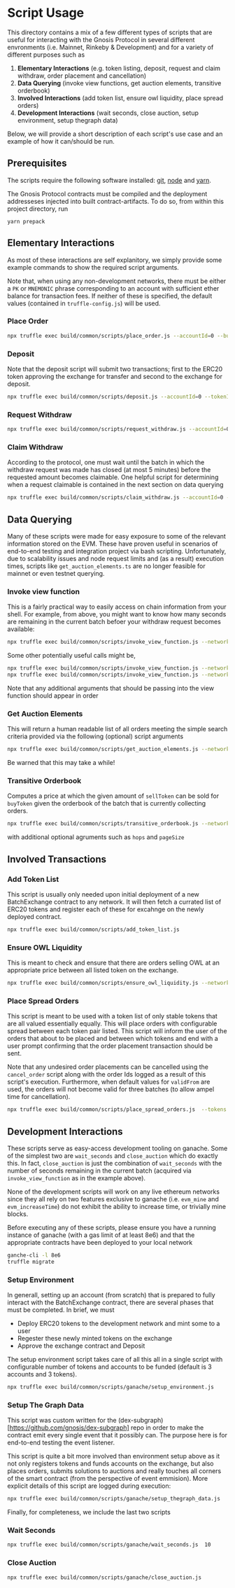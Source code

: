 # Script Usage

This directory contains a mix of a few different types of scripts that are useful for interacting with the Gnosis Protocol in several different envronments (i.e. Mainnet, Rinkeby & Development) and for a variety of different purposes such as

1. **Elementary Interactions** (e.g. token listing, deposit, request and claim withdraw, order placement and cancellation)
2. **Data Querying** (invoke view functions, get auction elements, transitive orderbook)
3. **Involved Interactions** (add token list, ensure owl liquidity, place spread orders)
4. **Development Interactions** (wait seconds, close auction, setup environment, setup thegraph data)

Below, we will provide a short description of each script's use case and an example of how it can/should be run.

## Prerequisites

The scripts require the following software installed: [git](https://git-scm.com/), [node](https://nodejs.org/en/) and [yarn](https://yarnpkg.com/).

The Gnosis Protocol contracts must be compiled and the deployment addresseses injected into built contract-artifacts.
To do so, from within this project directory, run

```
yarn prepack
```

## Elementary Interactions

As most of these interactions are self explanitory, we simply provide some example commands to show the required script arguments.

Note that, when using any non-development networks, there must be either a `PK` or `MNEMONIC` phrase corresponding to an account with sufficient ether balance for transaction fees. If neither of these is specified, the default values (contained in `truffle-config.js`) will be used.

### Place Order

```sh
npx truffle exec build/common/scripts/place_order.js --accountId=0 --buyToken=1 --sellToken=0 --minBuy=1 --maxSell=2 --validFor=5 --network=rinkeby
```

### Deposit

Note that the deposit script will submit two transactions; first to the ERC20 token approving the exchange for transfer and second to the exchange for deposit.

```sh
npx truffle exec build/common/scripts/deposit.js --accountId=0 --tokenId=0 --amount=30 --network=rinkeby
```

### Request Withdraw

```sh
npx truffle exec build/common/scripts/request_withdraw.js --accountId=0 --tokenId=0 --amount=30 --network=rinkeby
```

### Claim Withdraw

According to the protocol, one must wait until the batch in which the withdraw request was made has closed (at most 5 minutes) before the requested amount becomes claimable. One helpful script for determining when a request claimable is contained in the next section on data querying

```sh
npx truffle exec build/common/scripts/claim_withdraw.js --accountId=0 --tokenId=0 --network=rinkeby
```

## Data Querying

Many of these scripts were made for easy exposure to some of the relevant information stored on the EVM. These have proven useful in scenarios of end-to-end testing and integration project via bash scripting. Unfortunately, due to scalability issues and node request limits and (as a result) execution times, scripts like `get_auction_elements.ts` are no longer feasible for mainnet or even testnet querying.

### Invoke view function

This is a fairly practical way to easily access on chain information from your shell. For example, from above, you might want to know how many seconds are remaining in the current batch befoer your withdraw request becomes available:

```sh
npx truffle exec build/common/scripts/invoke_view_function.js --network mainnet getSecondsRemainingInBatch
```

Some other potentially useful calls might be,

```sh
npx truffle exec build/common/scripts/invoke_view_function.js --network mainnet getCurrentBatchId
npx truffle exec build/common/scripts/invoke_view_function.js --network mainnet tokenIdToAddressMap 1
```

Note that any additional arguments that should be passing into the view function should appear in order

### Get Auction Elements

This will return a human readable list of all orders meeting the simple search criteria provided via the following (optional) script arguments

```sh
npx truffle exec build/common/scripts/get_auction_elements.js --network rinkeby --expired true --covered false --tokens 0,1,2,3,4 --pageSize 50
```

Be warned that this may take a while!

### Transitive Orderbook

Computes a price at which the given amount of `sellToken` can be sold for `buyToken` given the orderbook of the batch that is currently collecting orders.

```sh
npx truffle exec build/common/scripts/transitive_orderbook.js --network rinkeby --sellToken 1 --buyToken 4 --sellAmount 1000
```

with additional optional agruments such as `hops` and `pageSize`

## Involved Transactions

### Add Token List

This script is usually only needed upon initial deployment of a new BatchExchange contract to any network. It will then fetch a currated list of ERC20 tokens and register each of these for excahnge on the newly deployed contract.

```sh
npx truffle exec build/common/scripts/add_token_list.js
```

### Ensure OWL Liquidity

This is meant to check and ensure that there are orders selling OWL at an appropriate price between all listed token on the exchange.

```sh
npx truffle exec build/common/scripts/ensure_owl_liquidity.js --network rinkeby
```

### Place Spread Orders

This script is meant to be used with a token list of only stable tokens that are all valued essentially equally. This will place orders with configurable spread between each token pair listed. This script will inform the user of the orders that about to be placed and between which tokens and end with a user prompt confirming that the order placement transaction should be sent.

Note that any undesired order placements can be cancelled using the `cancel_order` script along with the order Ids logged as a result of this script's execution. Furthermore, when default values for `validFrom` are used, the orders will not become valid for three batches (to allow ampel time for cancellation).

```sh
npx truffle exec build/common/scripts/place_spread_orders.js  --tokens 2,3,6 --network rinkeby
```

## Development Interactions

These scripts serve as easy-access development tooling on ganache. Some of the simplest two are `wait_seconds` and `close_auction` which do exactly this. In fact, `close_auction` is just the combination of `wait_seconds` with the number of seconds remaining in the current batch (acquired via `invoke_view_function` as in the example above).

None of the development scripts will work on any live ethereum networks since they all rely on two features exclusive to ganache (i.e. `evm_mine` and `evm_increaseTime`) do not exhibit the ability to increase time, or trivially mine blocks.

Before executing any of these scripts, please ensure you have a running instance of ganache (with a gas limit of at least 8e6) and that the appropriate contracts have been deployed to your local network

```sh
ganche-cli -l 8e6
truffle migrate
```

### Setup Environment

In generall, setting up an account (from scratch) that is prepared to fully interact with the BatchExchange contract, there are several phases that must be completed. In brief, we must

- Deploy ERC20 tokens to the development network and mint some to a user
- Regester these newly minted tokens on the exchange
- Approve the exchange contract and Deposit

The setup environment script takes care of all this all in a single script with configurable number of tokens and accounts to be funded (default is 3 accounts and 3 tokens).

```sh
npx truffle exec build/common/scripts/ganache/setup_environment.js
```

### Setup The Graph Data

This script was custom written for the (dex-subgraph)[https://github.com/gnosis/dex-subgraph] repo in order to make the contract emit every single event that it possibly can. The purpose here is for end-to-end testing the event listener.

This script is quite a bit more involved than environment setup above as it not only registers tokens and funds accounts on the exchange, but also places orders, submits solutions to auctions and really touches all corners of the smart contract (from the perspective of event emmision). More explicit details of this script are logged during execution:

```sh
npx truffle exec build/common/scripts/ganache/setup_thegraph_data.js
```

Finally, for completeness, we include the last two scripts

### Wait Seconds

```sh
npx truffle exec build/common/scripts/ganache/wait_seconds.js  10
```

### Close Auction

```sh
npx truffle exec build/common/scripts/ganache/close_auction.js
```
